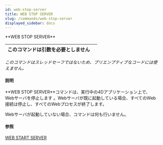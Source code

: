 ```yaml
---
id: web-stop-server
title: WEB STOP SERVER
slug: /commands/web-stop-server
displayed_sidebar: docs
---
```


<!--REF #_command_.WEB STOP SERVER.Syntax-->**WEB STOP SERVER**<!-- END REF-->
<!--REF #_command_.WEB STOP SERVER.Params-->
| このコマンドは引数を必要としません |  |
| --- | --- |

<!-- END REF-->

*このコマンドはスレッドセーフではないため、プリエンプティブなコードには使えません。*


#### 説明 

<!--REF #_command_.WEB STOP SERVER.Summary-->**WEB STOP SERVER**コマンドは、実行中の4Dアプリケーション上で、Webサーバを停止します 。<!-- END REF-->Webサーバが既に起動している場合、すべてのWeb接続は停止し、すべてのWebプロセスが終了します。   
Webサーバが起動していない場合、コマンドは何も行いません。

#### 参照 

[WEB START SERVER](web-start-server.md)  